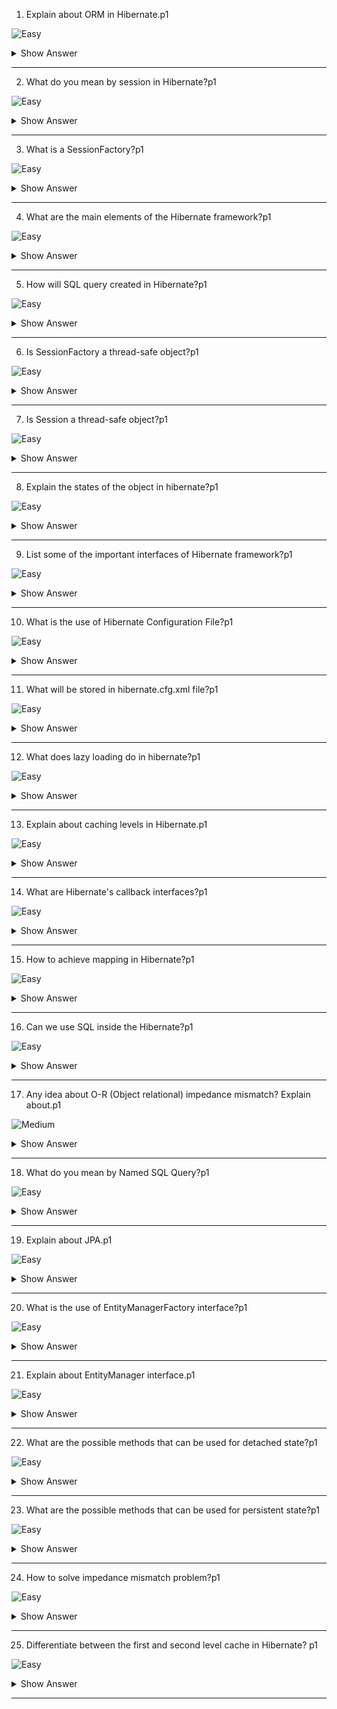 1. Explain about ORM in Hibernate.p1

 ![Easy](https://github.com/revaturelabs/interviewquestions/blob/dev/ComplexityTags/simple%20(2).svg)

<details><summary> Show Answer </summary>

<blockquote>

Hibernate ORM stands for Object Relational Mapping. Which is a mapping tool pattern used for converting data stored in a relational database to an object used in object-oriented programming constructs. It helps in simplifying data retrieval, creation, and manipulation.

</blockquote>

</details>

---

2. What do you mean by session in Hibernate?p1

 ![Easy](https://github.com/revaturelabs/interviewquestions/blob/dev/ComplexityTags/simple%20(2).svg)

<details><summary> Show Answer </summary>

<blockquote>

It is an object that maintains the connection between Java object application and database. Which has methods for storing, retrieving, modifying or deleting data from database using methods like persist(), load(), get(), update(), delete(), etc. 

</blockquote>

</details>

---

3. What is a SessionFactory?p1

 ![Easy](https://github.com/revaturelabs/interviewquestions/blob/dev/ComplexityTags/simple%20(2).svg)

<details><summary> Show Answer </summary>

<blockquote>


Which provides an instance of Session. It is a factory class that gives the Session objects based on the configuration parameters in order to establish the connection to the database.

</blockquote>

</details>

---

4. What are the main elements of the Hibernate framework?p1

 ![Easy](https://github.com/revaturelabs/interviewquestions/blob/dev/ComplexityTags/simple%20(2).svg)

<details><summary> Show Answer </summary>

<blockquote>

It consists of 

- SessionFactory
- Session 
- Transaction
- TransactionFactory
- ConnectionProvider

</blockquote>

</details>

---

5. How will SQL query created in Hibernate?p1

 ![Easy](https://github.com/revaturelabs/interviewquestions/blob/dev/ComplexityTags/simple%20(2).svg)

<details><summary> Show Answer </summary>

<blockquote>

The SQL query is created by executing the following syntax:

`Session.createSQLQuery`

</blockquote>

</details>

---

6. Is SessionFactory a thread-safe object?p1

 ![Easy](https://github.com/revaturelabs/interviewquestions/blob/dev/ComplexityTags/simple%20(2).svg)

<details><summary> Show Answer </summary>

<blockquote>

Yes, it is a thread-safe object, many threads cannot access it simultaneously.

</blockquote>

</details>

---

7. Is Session a thread-safe object?p1

 ![Easy](https://github.com/revaturelabs/interviewquestions/blob/dev/ComplexityTags/simple%20(2).svg)

<details><summary> Show Answer </summary>

<blockquote>

No, It is not a thread-safe object, many threads can access it simultaneously. In other words, you can share it between threads.

</blockquote>

</details>

---

8. Explain the states of the object in hibernate?p1

 ![Easy](https://github.com/revaturelabs/interviewquestions/blob/dev/ComplexityTags/simple%20(2).svg)

<details><summary> Show Answer </summary>

<blockquote>

There are 3 states of the object (instance) in hibernate.

- Transient: The object is in a transient state if it is just created but has no primary key (identifier) and not associated with a session.
- Persistent: The object is in a persistent state if a session is open, and you just saved the instance in the database or retrieved the instance from the database.
- Detached: The object is in a detached state if a session is closed. After detached state, the object comes to persistent state if you call `lock()` or `update()` method.

</blockquote>

</details>

---

9. List some of the important interfaces of Hibernate framework?p1

 ![Easy](https://github.com/revaturelabs/interviewquestions/blob/dev/ComplexityTags/simple%20(2).svg)

<details><summary> Show Answer </summary>

<blockquote>

There are some interfaces like

- SessionFactory (`org.hibernate.SessionFactory`)
- Session (`org.hibernate.Session`)
- Transaction (`org.hibernate.Transaction`)

</blockquote>

</details>

---

10. What is the use of Hibernate Configuration File?p1

 ![Easy](https://github.com/revaturelabs/interviewquestions/blob/dev/ComplexityTags/simple%20(2).svg)

<details><summary> Show Answer </summary>

<blockquote>

Which mainly contains database-specific configurations and are used to initialize SessionFactory. Some important parts of the Hibernate Configuration File are Dialect information, so that hibernate knows the database type and mapping file or class details.

</blockquote>

</details>

---

11. What will be stored in hibernate.cfg.xml file?p1

 ![Easy](https://github.com/revaturelabs/interviewquestions/blob/dev/ComplexityTags/simple%20(2).svg)

<details><summary> Show Answer </summary>

<blockquote>

- It is one of the most required configuration files in Hibernate. By default, this file is placed under the src/main/resource folder.
- The file contains database related configurations and session-related configurations.

</blockquote>

</details>

---

12. What does lazy loading do in hibernate?p1

 ![Easy](https://github.com/revaturelabs/interviewquestions/blob/dev/ComplexityTags/simple%20(2).svg)

<details><summary> Show Answer </summary>

<blockquote>

- Which improves the performance. It loads the child objects on demand.

- Since Hibernate 3, lazy loading is enabled by default, and you don't need to do lazy="true". It means not to load the child objects when the parent is loaded.

</blockquote>

</details>

---

13. Explain about caching levels in Hibernate.p1

 ![Easy](https://github.com/revaturelabs/interviewquestions/blob/dev/ComplexityTags/simple%20(2).svg)

<details><summary> Show Answer </summary>

<blockquote>

It offers two caching levels:

`The first level cache` is the session cache. Objects are cached within the current session and they are only alive until the session is closed.
`The second level cache` exists as long as the session factory is alive. 

</blockquote>

</details>

---

14. What are Hibernate's callback interfaces?p1

 ![Easy](https://github.com/revaturelabs/interviewquestions/blob/dev/ComplexityTags/simple%20(2).svg)

<details><summary> Show Answer </summary>

<blockquote>

Which is used in a Hibernate application to receive a notification when an object event occurs, such as loading, saving, or deletion.

</blockquote>

</details>

---

15. How to achieve mapping in Hibernate?p1

 ![Easy](https://github.com/revaturelabs/interviewquestions/blob/dev/ComplexityTags/simple%20(2).svg)

<details><summary> Show Answer </summary>

<blockquote> 

Association mappings are one of the key features of Hibernate. It supports the same associations as the relational database model. They are:

- One-to-One associations
- Many-to-One associations
- Many-to-Many associations

</blockquote>

</details>

---

16. Can we use SQL inside the Hibernate?p1

 ![Easy](https://github.com/revaturelabs/interviewquestions/blob/dev/ComplexityTags/simple%20(2).svg)

<details><summary> Show Answer </summary>

<blockquote> 

Yes,  Hibernate gives a facility to execute SQL commands directly on the database with a technique called native SQL.

To execute SQL commands from hibernate, Hibernate given us SQLQuery. SQLQuery is an interface which is coming from the org.hibernate package.

</blockquote>

</details>

---

17. Any idea about O-R (Object relational) impedance mismatch? Explain about.p1


![Medium](https://github.com/revaturelabs/interviewquestions/blob/dev/ComplexityTags/Medium%20(2).svg)

<details><summary> Show Answer </summary>

<blockquote>

When we load or store graph of objects using a relational database we come across five mismatch problem and this mismatch between the object model and relational model is called object relational impedance mismatch or paradigm mismatch.

</blockquote>

</details>

---

18. What do you mean by Named SQL Query?p1

 ![Easy](https://github.com/revaturelabs/interviewquestions/blob/dev/ComplexityTags/simple%20(2).svg)

<details><summary> Show Answer </summary>

<blockquote> 

Hibernate provides an important feature called Named Query, using which you can define at a central location and use them anywhere in the code.

We can create named queries for both HQL as well as for Native SQL. These Named Queries can be defined in Hibernate mapping files with the help of JPA annotations `@NamedQuery` and `@NamedNativeQuery`.

</blockquote>

</details>

---

19. Explain about JPA.p1

 ![Easy](https://github.com/revaturelabs/interviewquestions/blob/dev/ComplexityTags/simple%20(2).svg)

<details><summary> Show Answer </summary>

<blockquote> 

Java Persistence API (JPA) defines the management of relational data in the Java applications. Which is defined in `javax.persistence` package.

</blockquote>

</details>

---

20. What is the use of EntityManagerFactory interface?p1

 ![Easy](https://github.com/revaturelabs/interviewquestions/blob/dev/ComplexityTags/simple%20(2).svg)

<details><summary> Show Answer </summary>

<blockquote> 

Which is used to interact with the entity manager factory for the persistence unit. Thus, it provides an entity manager.

</blockquote>

</details>

---

21. Explain about EntityManager interface.p1

 ![Easy](https://github.com/revaturelabs/interviewquestions/blob/dev/ComplexityTags/simple%20(2).svg)

<details><summary> Show Answer </summary>

<blockquote> 

It is used to create, read, and delete operations for instances of mapped entity classes. This interface interacts with the persistence context.


</blockquote>

</details>

---

22. What are the possible methods that can be used for detached state?p1

 ![Easy](https://github.com/revaturelabs/interviewquestions/blob/dev/ComplexityTags/simple%20(2).svg)

<details><summary> Show Answer </summary>

<blockquote> 

`session.close();` 
`session.clear();` 
`session.detach(e);`
`session.evict(e)`

</blockquote>

</details>

---

23.  What are the possible methods that can be used for persistent state?p1

 ![Easy](https://github.com/revaturelabs/interviewquestions/blob/dev/ComplexityTags/simple%20(2).svg)

<details><summary> Show Answer </summary>

<blockquote> 

`session.save(e);`  
`session.persist(e);`  
`session.update(e);`  
`session.saveOrUpdate(e);`  
`session.lock(e);`  
`session.merge(e);`

</blockquote>

</details>

---

24. How to solve impedance mismatch problem?p1

 ![Easy](https://github.com/revaturelabs/interviewquestions/blob/dev/ComplexityTags/simple%20(2).svg)

<details><summary> Show Answer </summary>

<blockquote> 

We can use an ORM tool that converts the data between relational databases and object oriented programming languages.

</blockquote>

</details>

---

25. Differentiate between the first and second level cache in Hibernate? p1

 ![Easy](https://github.com/revaturelabs/interviewquestions/blob/dev/ComplexityTags/simple%20(2).svg)

<details><summary> Show Answer </summary>

<blockquote> 

The first-level cache is maintained at Session level while the second level cache is maintained at a SessionFactory level and is shared by all sessions.

</blockquote>

</details>

---
